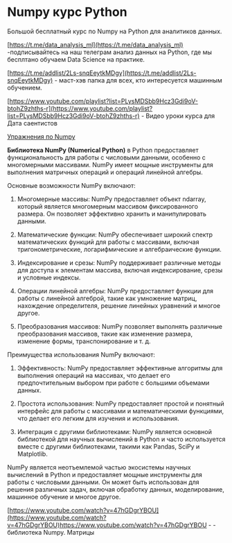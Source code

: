 # Numpy курс Python
Большой бесплатный курс по Numpy на Python для аналитиков данных.

[https://t.me/data_analysis_ml](https://t.me/data_analysis_ml) -подписывайтесь на наш телеграм анализ данных на Python, где мы бесплтано обучаем Data Science  на практике. 

[https://t.me/addlist/2Ls-snqEeytkMDgy](https://t.me/addlist/2Ls-snqEeytkMDgy) - маст-хэв папка для всех, кто интересуется машинным обучением.

[https://www.youtube.com/playlist?list=PLysMDSbb9Hcz3Gdi9oV-btohZ9zhths-r](https://www.youtube.com/playlist?list=PLysMDSbb9Hcz3Gdi9oV-btohZ9zhths-r) - Видео уроки курса для Дата саентистов


[Упражнения по Numpy](https://uproger.com/prodvinutyj-numpy-ottachivajte-tryuki-s-shagami/)

**Библиотека NumPy (Numerical Python)** в Python предоставляет функциональность для работы с числовыми данными, особенно с многомерными массивами. NumPy имеет мощные инструменты для выполнения матричных операций и операций линейной алгебры.

Основные возможности NumPy включают:

1. Многомерные массивы: NumPy предоставляет объект ndarray, который является многомерным массивом фиксированного размера. Он позволяет эффективно хранить и манипулировать данными.

2. Математические функции: NumPy обеспечивает широкий спектр математических функций для работы с массивами, включая тригонометрические, логарифмические и алгебраические функции.

3. Индексирование и срезы: NumPy поддерживает различные методы для доступа к элементам массива, включая индексирование, срезы и условные индексы.

4. Операции линейной алгебры: NumPy предоставляет функции для работы с линейной алгеброй, такие как умножение матриц, нахождение определителя, решение линейных уравнений и многое другое.

5. Преобразования массивов: NumPy позволяет выполнять различные преобразования массивов, такие как изменение размера, изменение формы, транспонирование и т. д.

Преимущества использования NumPy включают:

1. Эффективность: NumPy предоставляет эффективные алгоритмы для выполнения операций на массивах, что делает его предпочтительным выбором при работе с большими объемами данных.

2. Простота использования: NumPy предоставляет простой и понятный интерфейс для работы с массивами и математическими функциями, что делает его легким для изучения и использования.

3. Интеграция с другими библиотеками: NumPy является основной библиотекой для научных вычислений в Python и часто используется вместе с другими библиотеками, такими как Pandas, SciPy и Matplotlib.

NumPy является неотъемлемой частью экосистемы научных вычислений в Python и предоставляет мощные инструменты для работы с числовыми данными. Он может быть использован для решения различных задач, включая обработку данных, моделирование, машинное обучение и многое другое.

[https://www.youtube.com/watch?v=47hGDgrYBOU](https://www.youtube.com/watch?v=47hGDgrYBOU)https://www.youtube.com/watch?v=47hGDgrYBOU -  - библиотека Numpy. Матрицы


